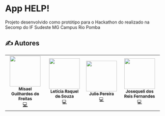 # App HELP!

Projeto desenvolvido como protótipo para o Hackathon do realizado na Secomp do IF Sudeste MG Campus Rio Pomba

## ✍ Autores

<table>
  <tr>
    <td align="center"><a href="https://github.com/misaruto"><img src="https://avatars0.githubusercontent.com/u/40955371?v=4" width="100px;" alt=""/><br /><sub><b>Misael Guilhardes de Freitas</b></sub></a><br /><a href="https://github.com/01EmComp/ProjetoMaosDadas/commits?author=misaruto" title="Code">💻</a></td>
      <td align="center"><a href="https://www.instagram.com/lettciaszza/"><img src="https://instagram.fitp1-1.fna.fbcdn.net/v/t51.2885-19/s320x320/118773054_1253103268364036_7453383247945287818_n.jpg?_nc_ht=instagram.fitp1-1.fna.fbcdn.net&_nc_ohc=Mjmpm2CAlt0AX_SHs4H&oh=bbbd7f5d6bec08ebbc78b0b1d136a7cd&oe=5F881BE1" width="100px;" alt=""/><br /><sub><b>Letícia Raquel de Souza</b></sub></a><br />💻</a></td>
    <td align="center"><a href="https://github.com/juliespereira"><img src="https://avatars2.githubusercontent.com/u/55194579?s=400&u=107d35658a43e2a17765548447d732074f9a9911&v=4" width="100px;" alt=""/><br /><sub><b>Julie Pereira</b></sub></a><br />💻</a></td>
  <td align="center"><a href="https://www.instagram.com/josi.fernandes2/"><img src="https://instagram.fitp1-1.fna.fbcdn.net/v/t51.2885-19/s320x320/84349507_535111077113080_6050374675312148480_n.jpg?_nc_ht=instagram.fitp1-1.fna.fbcdn.net&_nc_ohc=WOfpEcgmitYAX9FPHWZ&oh=23498b1a91a7d5a2b3aadccb2e10286e&oe=5F885D85" width="100px;" alt=""/><br /><sub><b>Josequeli dos Reis Fernandes</b></sub></a><br />💻</a></td>

  </tr>
 
</table>
